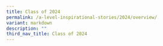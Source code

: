 ```yaml
---
title: Class of 2024
permalink: /a-level-inspirational-stories/2024/overview/
variant: markdown
description: ""
third_nav_title: Class of 2024
---
```

